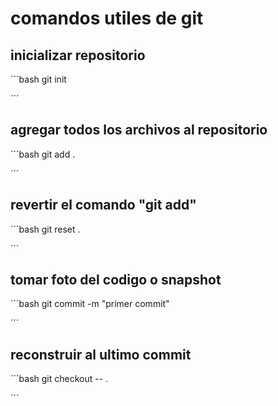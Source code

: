 # comandos utiles de git


## inicializar repositorio 
´´´bash
git init

´´´
## agregar todos los archivos al repositorio 
´´´bash
git add .

´´´
## revertir el comando "git add"

´´´bash
git reset .

´´´
## tomar foto del codigo o snapshot 

´´´bash
git commit -m "primer commit"

´´´
## reconstruir al ultimo commit 

´´´bash
git checkout -- . 

´´´

